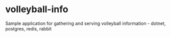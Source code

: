 # volleyball-info
Sample application for gathering and serving volleyball information - dotnet, postgres, redis, rabbit
